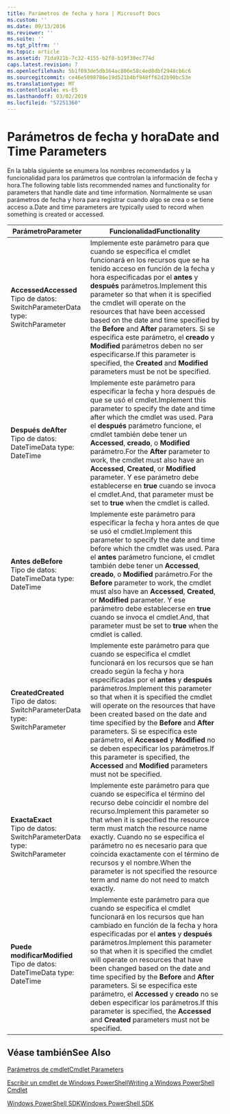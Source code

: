 ```yaml
---
title: Parámetros de fecha y hora | Microsoft Docs
ms.custom: ''
ms.date: 09/13/2016
ms.reviewer: ''
ms.suite: ''
ms.tgt_pltfrm: ''
ms.topic: article
ms.assetid: 71da921b-7c32-4155-b2f8-b19f30ec774d
caps.latest.revision: 7
ms.openlocfilehash: 5b1f093de5db364ac806e58c4ed8dbf2948cb6c6
ms.sourcegitcommit: ce46e5098786e19d521b4bf948ff62d2b90bc53e
ms.translationtype: MT
ms.contentlocale: es-ES
ms.lasthandoff: 03/02/2019
ms.locfileid: "57251360"
---
```

# <a name="date-and-time-parameters"></a><span data-ttu-id="6d78e-102">Parámetros de fecha y hora</span><span class="sxs-lookup"><span data-stu-id="6d78e-102">Date and Time Parameters</span></span>

<span data-ttu-id="6d78e-103">En la tabla siguiente se enumera los nombres recomendados y la funcionalidad para los parámetros que controlan la información de fecha y hora.</span><span class="sxs-lookup"><span data-stu-id="6d78e-103">The following table lists recommended names and functionality for parameters that handle date and time information.</span></span> <span data-ttu-id="6d78e-104">Normalmente se usan parámetros de fecha y hora para registrar cuando algo se crea o se tiene acceso a.</span><span class="sxs-lookup"><span data-stu-id="6d78e-104">Date and time parameters are typically used to record when something is created or accessed.</span></span>

|<span data-ttu-id="6d78e-105">Parámetro</span><span class="sxs-lookup"><span data-stu-id="6d78e-105">Parameter</span></span>|<span data-ttu-id="6d78e-106">Funcionalidad</span><span class="sxs-lookup"><span data-stu-id="6d78e-106">Functionality</span></span>|
|---|---|
|<span data-ttu-id="6d78e-107">**Accessed**</span><span class="sxs-lookup"><span data-stu-id="6d78e-107">**Accessed**</span></span><br><span data-ttu-id="6d78e-108">Tipo de datos: SwitchParameter</span><span class="sxs-lookup"><span data-stu-id="6d78e-108">Data type: SwitchParameter</span></span>|<span data-ttu-id="6d78e-109">Implemente este parámetro para que cuando se especifica el cmdlet funcionará en los recursos que se ha tenido acceso en función de la fecha y hora especificadas por el **antes** y **después** parámetros.</span><span class="sxs-lookup"><span data-stu-id="6d78e-109">Implement this parameter so that when it is specified the cmdlet will operate on the resources that have been accessed based on the date and time specified by the **Before** and **After** parameters.</span></span> <span data-ttu-id="6d78e-110">Si se especifica este parámetro, el **creado** y **Modified** parámetros deben no ser especificarse.</span><span class="sxs-lookup"><span data-stu-id="6d78e-110">If this parameter is specified, the **Created** and **Modified** parameters must be not be specified.</span></span>|
|<span data-ttu-id="6d78e-111">**Después de**</span><span class="sxs-lookup"><span data-stu-id="6d78e-111">**After**</span></span><br><span data-ttu-id="6d78e-112">Tipo de datos: DateTime</span><span class="sxs-lookup"><span data-stu-id="6d78e-112">Data type: DateTime</span></span>|<span data-ttu-id="6d78e-113">Implemente este parámetro para especificar la fecha y hora después de que se usó el cmdlet.</span><span class="sxs-lookup"><span data-stu-id="6d78e-113">Implement this parameter to specify the date and time after which the cmdlet was used.</span></span> <span data-ttu-id="6d78e-114">Para el **después** parámetro funcione, el cmdlet también debe tener un **Accessed**, **creado**, o **Modified** parámetro.</span><span class="sxs-lookup"><span data-stu-id="6d78e-114">For the **After** parameter to work, the cmdlet must also have an **Accessed**, **Created**, or **Modified** parameter.</span></span> <span data-ttu-id="6d78e-115">Y ese parámetro debe establecerse en **true** cuando se invoca el cmdlet.</span><span class="sxs-lookup"><span data-stu-id="6d78e-115">And, that parameter must be set to **true** when the cmdlet is called.</span></span>|
|<span data-ttu-id="6d78e-116">**Antes de**</span><span class="sxs-lookup"><span data-stu-id="6d78e-116">**Before**</span></span><br><span data-ttu-id="6d78e-117">Tipo de datos: DateTime</span><span class="sxs-lookup"><span data-stu-id="6d78e-117">Data type: DateTime</span></span>|<span data-ttu-id="6d78e-118">Implemente este parámetro para especificar la fecha y hora antes de que se usó el cmdlet.</span><span class="sxs-lookup"><span data-stu-id="6d78e-118">Implement this parameter to specify the date and time before which the cmdlet was used.</span></span> <span data-ttu-id="6d78e-119">Para el **antes** parámetro funcione, el cmdlet también debe tener un **Accessed**, **creado**, o **Modified** parámetro.</span><span class="sxs-lookup"><span data-stu-id="6d78e-119">For the **Before** parameter to work, the cmdlet must also have an **Accessed**, **Created**, or **Modified** parameter.</span></span> <span data-ttu-id="6d78e-120">Y ese parámetro debe establecerse en **true** cuando se invoca el cmdlet.</span><span class="sxs-lookup"><span data-stu-id="6d78e-120">And, that parameter must be set to **true** when the cmdlet is called.</span></span>|
|<span data-ttu-id="6d78e-121">**Created**</span><span class="sxs-lookup"><span data-stu-id="6d78e-121">**Created**</span></span><br><span data-ttu-id="6d78e-122">Tipo de datos: SwitchParameter</span><span class="sxs-lookup"><span data-stu-id="6d78e-122">Data type: SwitchParameter</span></span>|<span data-ttu-id="6d78e-123">Implemente este parámetro para que cuando se especifica el cmdlet funcionará en los recursos que se han creado según la fecha y hora especificadas por el **antes** y **después** parámetros.</span><span class="sxs-lookup"><span data-stu-id="6d78e-123">Implement this parameter so that when it is specified the cmdlet will operate on the resources that have been created based on the date and time specified by the **Before** and **After** parameters.</span></span> <span data-ttu-id="6d78e-124">Si se especifica este parámetro, el **Accessed** y **Modified** no se deben especificar los parámetros.</span><span class="sxs-lookup"><span data-stu-id="6d78e-124">If this parameter is specified, the **Accessed** and **Modified** parameters must not be specified.</span></span>|
|<span data-ttu-id="6d78e-125">**Exacta**</span><span class="sxs-lookup"><span data-stu-id="6d78e-125">**Exact**</span></span><br><span data-ttu-id="6d78e-126">Tipo de datos: SwitchParameter</span><span class="sxs-lookup"><span data-stu-id="6d78e-126">Data type: SwitchParameter</span></span>|<span data-ttu-id="6d78e-127">Implemente este parámetro para que cuando se especifica el término del recurso debe coincidir el nombre del recurso.</span><span class="sxs-lookup"><span data-stu-id="6d78e-127">Implement this parameter so that when it is specified the resource term must match the resource name exactly.</span></span> <span data-ttu-id="6d78e-128">Cuando no se especifica el parámetro no es necesario para que coincida exactamente con el término de recursos y el nombre.</span><span class="sxs-lookup"><span data-stu-id="6d78e-128">When the parameter is not specified the resource term and name do not need to match exactly.</span></span>|
|<span data-ttu-id="6d78e-129">**Puede modificar**</span><span class="sxs-lookup"><span data-stu-id="6d78e-129">**Modified**</span></span><br><span data-ttu-id="6d78e-130">Tipo de datos: DateTime</span><span class="sxs-lookup"><span data-stu-id="6d78e-130">Data type: DateTime</span></span>|<span data-ttu-id="6d78e-131">Implemente este parámetro para que cuando se especifica el cmdlet funcionará en los recursos que han cambiado en función de la fecha y hora especificadas por el **antes** y **después** parámetros.</span><span class="sxs-lookup"><span data-stu-id="6d78e-131">Implement this parameter so that when it is specified the cmdlet will operate on resources that have been changed based on the date and time specified by the **Before** and **After** parameters.</span></span> <span data-ttu-id="6d78e-132">Si se especifica este parámetro, el **Accessed** y **creado** no se deben especificar los parámetros.</span><span class="sxs-lookup"><span data-stu-id="6d78e-132">If this parameter is specified, the **Accessed** and **Created** parameters must not be specified.</span></span>|
## <a name="see-also"></a><span data-ttu-id="6d78e-133">Véase también</span><span class="sxs-lookup"><span data-stu-id="6d78e-133">See Also</span></span>

[<span data-ttu-id="6d78e-134">Parámetros de cmdlet</span><span class="sxs-lookup"><span data-stu-id="6d78e-134">Cmdlet Parameters</span></span>](./cmdlet-parameters.md)

[<span data-ttu-id="6d78e-135">Escribir un cmdlet de Windows PowerShell</span><span class="sxs-lookup"><span data-stu-id="6d78e-135">Writing a Windows PowerShell Cmdlet</span></span>](./writing-a-windows-powershell-cmdlet.md)

[<span data-ttu-id="6d78e-136">Windows PowerShell SDK</span><span class="sxs-lookup"><span data-stu-id="6d78e-136">Windows PowerShell SDK</span></span>](../windows-powershell-reference.md)
